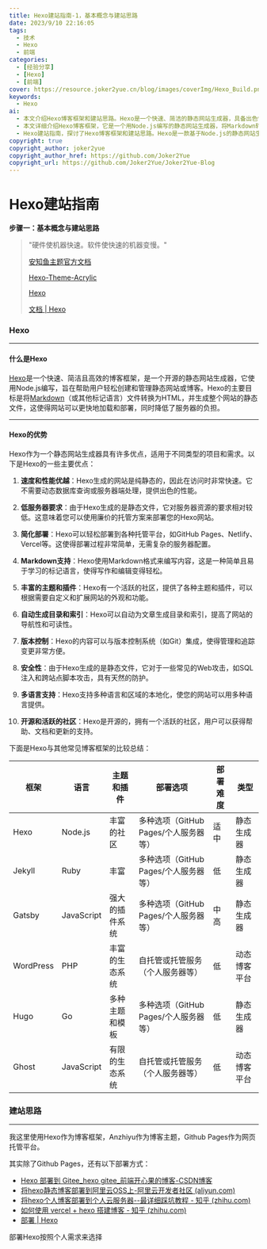 ```yaml
---
title: Hexo建站指南-1，基本概念与建站思路
date: 2023/9/10 22:16:05
tags: 
  - 技术
  - Hexo
  - 前端
categories:
  - [经验分享]
  - [Hexo]
  - [前端]
cover: https://resource.joker2yue.cn/blog/images/coverImg/Hexo_Build.png
keywords:
  - Hexo
ai: 
  - 本文介绍Hexo博客框架和建站思路。Hexo是一个快速、简洁的静态网站生成器，具备出色性能和低服务器要求。
  - 本文详细介绍Hexo博客框架，它是一个用Node.js编写的静态网站生成器，将Markdown转为HTML，拥有速度快、低服务器要求等优势。此外，文章提供了Hexo与其他博客框架的比较，以及多种部署方式。
  - Hexo建站指南，探讨了Hexo博客框架和建站思路。Hexo是一款基于Node.js的静态网站生成器，能高效地将Markdown转换为HTML，生成快速加载的静态网页，降低服务器负担。文章还强调了Hexo的速度、低服务器要求、简单部署、Markdown支持、主题和插件丰富等优势，并提供了与其他博客框架的比较，以及多种部署选项的链接，帮助读者选择适合自己需求的建站方式。
copyright: true
copyright_author: joker2yue
copyright_author_href: https://github.com/Joker2Yue
copyright_url: https://github.com/Joker2Yue/Joker2Yue-Blog
---
```

# Hexo建站指南

**步骤一：基本概念与建站思路**

> "硬件使机器快速。软件使快速的机器变慢。"
>
> [安知鱼主题官方文档 ](https://docs.anheyu.com/)
>
> [Hexo-Theme-Acrylic](https://next-docs.acrylic.org.cn/)
>
> [Hexo](https://hexo.io/zh-cn/)
>
> [文档 | Hexo](https://hexo.io/zh-cn/docs/)



### Hexo

----

#### 什么是Hexo

[Hexo](https://hexo.io/zh-cn/)是一个快速、简洁且高效的博客框架，是一个开源的静态网站生成器，它使用Node.js编写，旨在帮助用户轻松创建和管理静态网站或博客。Hexo的主要目标是将[Markdown](http://daringfireball.net/projects/markdown/)（或其他标记语言）文件转换为HTML，并生成整个网站的静态文件，这使得网站可以更快地加载和部署，同时降低了服务器的负担。

----

#### Hexo的优势

Hexo作为一个静态网站生成器具有许多优点，适用于不同类型的项目和需求。以下是Hexo的一些主要优点：

1. **速度和性能优越**：Hexo生成的网站是纯静态的，因此在访问时非常快速。它不需要动态数据库查询或服务器端处理，提供出色的性能。

2. **低服务器要求**：由于Hexo生成的是静态文件，它对服务器资源的要求相对较低。这意味着您可以使用廉价的托管方案来部署您的Hexo网站。

3. **简化部署**：Hexo可以轻松部署到各种托管平台，如GitHub Pages、Netlify、Vercel等。这使得部署过程非常简单，无需复杂的服务器配置。

4. **Markdown支持**：Hexo使用Markdown格式来编写内容，这是一种简单且易于学习的标记语言，使得写作和编辑变得轻松。

5. **丰富的主题和插件**：Hexo有一个活跃的社区，提供了各种主题和插件，可以根据需要自定义和扩展网站的外观和功能。

6. **自动生成目录和索引**：Hexo可以自动为文章生成目录和索引，提高了网站的导航性和可读性。

7. **版本控制**：Hexo的内容可以与版本控制系统（如Git）集成，使得管理和追踪变更非常方便。

8. **安全性**：由于Hexo生成的是静态文件，它对于一些常见的Web攻击，如SQL注入和跨站点脚本攻击，具有天然的防护。

9. **多语言支持**：Hexo支持多种语言和区域的本地化，使您的网站可以用多种语言提供。

10. **开源和活跃的社区**：Hexo是开源的，拥有一个活跃的社区，用户可以获得帮助、文档和更新的支持。

下面是Hexo与其他常见博客框架的比较总结：

| 框架      | 语言       | 主题和插件     | 部署选项                              | 部署难度 | 类型         |
| --------- | ---------- | -------------- | ------------------------------------- | -------- | ------------ |
| Hexo      | Node.js    | 丰富的社区     | 多种选项（GitHub Pages/个人服务器等） | 适中     | 静态生成器   |
| Jekyll    | Ruby       | 丰富           | 多种选项（GitHub Pages/个人服务器等） | 低       | 静态生成器   |
| Gatsby    | JavaScript | 强大的插件系统 | 多种选项（GitHub Pages/个人服务器等） | 中高     | 静态生成器   |
| WordPress | PHP        | 丰富的生态系统 | 自托管或托管服务（个人服务器等）      | 低       | 动态博客平台 |
| Hugo      | Go         | 多种主题和模板 | 多种选项（GitHub Pages/个人服务器等） | 低       | 静态生成器   |
| Ghost     | JavaScript | 有限的生态系统 | 自托管或托管服务（个人服务器等）      | 低       | 动态博客平台 |





### 建站思路

---

我这里使用Hexo作为博客框架，Anzhiyu作为博客主题，Github Pages作为网页托管平台。

其实除了Github Pages，还有以下部署方式：

* [Hexo 部署到 Gitee_hexo gitee_前端开心果的博客-CSDN博客](https://blog.csdn.net/qq_38157825/article/details/112783631)
* [将hexo静态博客部署到阿里云OSS上-阿里云开发者社区 (aliyun.com)](https://developer.aliyun.com/article/653541)
* [将hexo个人博客部署到个人云服务器--最详细踩坑教程 - 知乎 (zhihu.com)](https://zhuanlan.zhihu.com/p/120743882)
* [如何使用 vercel + hexo 搭建博客 - 知乎 (zhihu.com)](https://zhuanlan.zhihu.com/p/342790013)
* [部署 | Hexo](https://hexo.io/zh-cn/docs/one-command-deployment)

部署Hexo按照个人需求来选择




